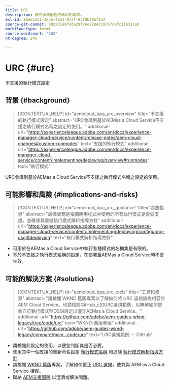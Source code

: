 ```yaml
---
title: URC
description: 模式偵測器程式碼說明頁面。
exl-id: 1be61351-3e3e-4e51-973f-93f8bf9bf932
source-git-commit: 982ad1a6f43a29f2ee2284219757c8fc11b31ce0
workflow-type: tm+mt
source-wordcount: '262'
ht-degree: 24%

---
```


# URC {#urc}

不支援的執行模式設定

## 背景 {#background}

>[!CONTEXTUALHELP]
>id="aemcloud_bpa_urc_overview"
>title="不支援的執行模式設定"
>abstract="URC會識別基於AEMas a Cloud Service不支援之執行模式名稱之設定的使用。"
>additional-url="https://experienceleague.adobe.com/en/docs/experience-manager-cloud-service/content/release-notes/aem-cloud-changes#custom-runmodes" text="支援的執行模式"
>additional-url="https://experienceleague.adobe.com/en/docs/experience-manager-cloud-service/content/implementing/deploying/overview#runmodes" text="執行模式"

URC會識別基於AEMas a Cloud Service不支援之執行模式名稱之設定的使用。

## 可能影響和風險 {#implications-and-risks}

>[!CONTEXTUALHELP]
>id="aemcloud_bpa_urc_guidance"
>title="實施指導"
>abstract="最佳實務是檢閱應用程式中使用的所有執行模式是否受支援，並確保其遵循執行模式解析指導方針"
>additional-url="https://experienceleague.adobe.com/en/docs/experience-manager-cloud-service/content/implementing/deploying/configuring-osgi#deploying" text="執行模式解析指導方針"

* 可用於在AEMas a Cloud Service中執行各種模式的名稱集是有限的。
* 基於不支援之執行模式名稱的設定，在部署至AEMas a Cloud Service時不會生效。

## 可能的解決方案 {#solutions}

>[!CONTEXTUALHELP]
>id="aemcloud_bpa_urc_tools"
>title="工具和資源"
>abstract="請檢閱 WKND 舊版專案以了解如何將 URC 違規設為相容於 AEM Cloud Service。也請檢閱GitHub上的URC違規範例，以瞭解如何更新自訂執行模式型OSGi設定以遵守AEMas a Cloud Service。"
>additional-url="https://github.com/adobe/aem-guides-wknd-legacy/tree/code/urc" text="WKND-舊版專案"
>additional-url="https://github.com/adobe/aem-guides-wknd-legacy/compare/main...code/urc" text="URC違規範例 — GitHub"

* 請檢閱此設定的使用，以便您判斷其是否必要。
* 使用其中一個支援的重新命名設定 [執行模式名稱](https://experienceleague.adobe.com/en/docs/experience-manager-cloud-service/content/release-notes/aem-cloud-changes#custom-runmodes) 和追隨 [執行模式解析指導方針](https://experienceleague.adobe.com/en/docs/experience-manager-cloud-service/content/implementing/deploying/configuring-osgi#runmode-resolution).
* 請檢閱 [WKND 舊版](https://github.com/adobe/aem-guides-wknd-legacy/tree/code/urc)專案，了解如何更正 [URC 違規](https://github.com/adobe/aem-guides-wknd-legacy/compare/main...code/urc)，使其與 AEM as a Cloud Service 相容。
* 聯絡 [AEM支援團隊](https://helpx.adobe.com/tw/enterprise/using/support-for-experience-cloud.html) 以澄清或解決問題。
